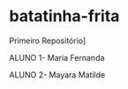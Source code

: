 # batatinha-frita
Primeiro Repositório]

ALUNO 1- Maria Fernanda 

ALUNO 2- Mayara Matilde                                       
